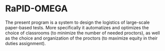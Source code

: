 # RaPID-OMEGA
The present program is a system to design the logistics of large-scale paper-based tests. More specifically it automatizes and optimizes the choice of classrooms (to minimize the number of needed proctors), as well as the choice and organization of the proctors (to maximize equity in their duties assignment). 
